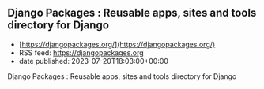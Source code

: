 ## Django Packages : Reusable apps, sites and tools directory for Django
 - [https://djangopackages.org/](https://djangopackages.org/)
 - RSS feed: https://djangopackages.org
 - date published: 2023-07-20T18:03:00+00:00

Django Packages : Reusable apps, sites and tools directory for Django

